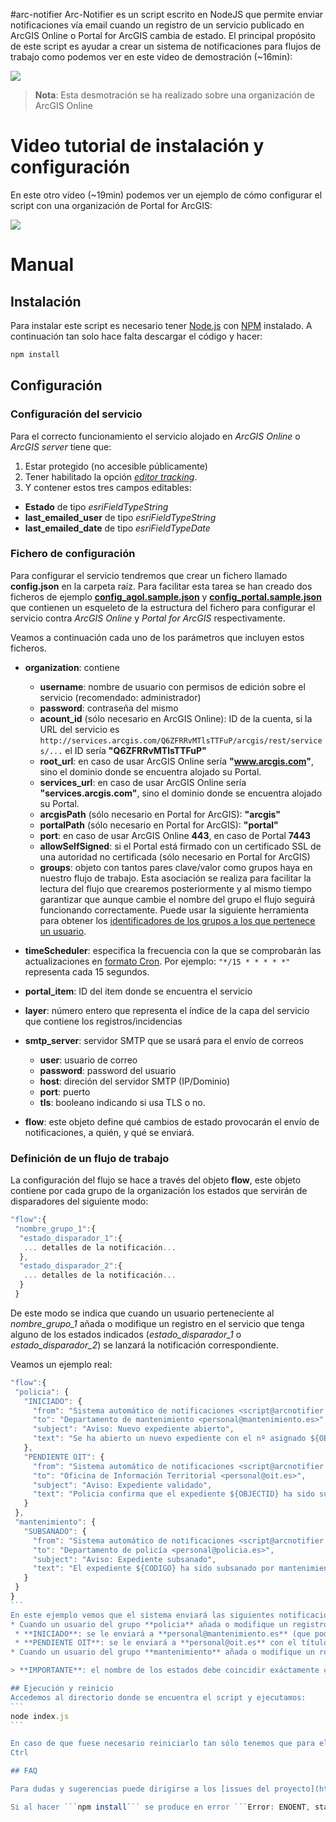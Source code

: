 #arc-notifier
Arc-Notifier es un script escrito en NodeJS que permite enviar notificaciones vía email cuando un registro de un servicio publicado en ArcGIS Online o Portal for ArcGIS cambia de estado. El principal propósito de este script es ayudar a crear un sistema de notificaciones para flujos de trabajo como podemos ver en este vídeo de demostración (~16min):

[<img src="https://i.ytimg.com/vi/reX7ZTi2Alo/hqdefault.jpg">](https://www.youtube.com/watch?v=reX7ZTi2Alo)

> **Nota**: Esta desmotración se ha realizado sobre una organización de ArcGIS Online

# Video tutorial de instalación y configuración
En este otro vídeo (~19min) podemos ver un ejemplo de cómo configurar el script con una organización de Portal for ArcGIS:

[<img src="https://i.ytimg.com/vi/8Bwt25WbKjM/hqdefault.jpg">](https://www.youtube.com/watch?v=8Bwt25WbKjM)

# Manual 

## Instalación

Para instalar este script es necesario tener [Node.js](https://nodejs.org/en/) con [NPM](http://blog.npmjs.org/post/85484771375/how-to-install-npm) instalado. A continuación tan solo hace falta descargar el código y hacer:

```bash
npm install
```

## Configuración

### Configuración del servicio

Para el correcto funcionamiento el servicio alojado en *ArcGIS Online* o *ArcGIS server* tiene que:

1. Estar protegido (no accesible públicamente)
2. Tener habilitado la opción *[editor tracking](http://server.arcgis.com/en/server/10.3/publish-services/windows/editor-tracking-for-feature-services.htm)*.
3. Y contener estos tres campos editables:
  * **Estado** de tipo *esriFieldTypeString*
  * **last_emailed_user** de tipo *esriFieldTypeString*
  * **last_emailed_date** de tipo *esriFieldTypeDate*

### Fichero de configuración

Para configurar el servicio tendremos que crear un fichero llamado **config.json** en la carpeta raíz. Para facilitar esta tarea se han creado dos ficheros de ejemplo **[config_agol.sample.json](https://github.com/esri-es/ArcNotifier/blob/master/config_agol.sample.json)** y **[config_portal.sample.json](https://github.com/esri-es/ArcNotifier/blob/master/config_portal.sample.json)**	que contienen un esqueleto de la estructura del fichero para configurar el servicio contra *ArcGIS Online* y *Portal for ArcGIS* respectivamente.

Veamos a continuación cada uno de los parámetros que incluyen estos ficheros.

* **organization**: contiene 

  * **username**: nombre de usuario con permisos de edición sobre el servicio (recomendado: administrador)
  * **password**: contraseña del mismo
  * **acount_id** (sólo necesario en ArcGIS Online): ID de la cuenta, si la URL del servicio es ```http://services.arcgis.com/Q6ZFRRvMTlsTTFuP/arcgis/rest/services/...``` el ID sería **"Q6ZFRRvMTlsTTFuP"** 
  * **root_url**: en caso de usar ArcGIS Online sería **"www.arcgis.com"**, sino el dominio donde se encuentra alojado su Portal.
  * **services_url**: en caso de usar ArcGIS Online sería **"services.arcgis.com"**, sino el dominio donde se encuentra alojado su Portal.
  * **arcgisPath** (sólo necesario en Portal for ArcGIS): **"arcgis"** 
  * **portalPath** (sólo necesario en Portal for ArcGIS): **"portal"** 
  * **port**: en caso de usar ArcGIS Online **443**, en caso de Portal **7443**
  * **allowSelfSigned**: si el Portal está firmado con un certificado SSL de una autoridad no certificada (sólo necesario en Portal for ArcGIS)
  * **groups**: objeto con tantos pares clave/valor como grupos haya en nuestro flujo de trabajo. Esta asociación se realiza para facilitar la lectura del flujo que crearemos posteriormente y al mismo tiempo garantizar que aunque cambie el nombre del grupo el flujo seguirá funcionando correctamente. Puede usar la siguiente herramienta para obtener los [identificadores de los grupos a los que pertenece un usuario](https://esri-es.github.io/ArcNotifier/get-group-id.html).

* **timeScheduler**: especifica la frecuencia con la que se comprobarán las actualizaciones en [formato Cron](https://en.wikipedia.org/wiki/Cron). Por ejemplo: ```"*/15 * * * * *"``` representa cada 15 segundos.
  
* **portal_item**: ID del item donde se encuentra el servicio

* **layer**: número entero que representa el índice de la capa del servicio que contiene los registros/incidencias
  
* **smtp_server**: servidor SMTP que se usará para el envío de correos
  * **user**: usuario de correo
  * **password**: password del usuario
  * **host**: direción del servidor SMTP (IP/Dominio)
  * **port**: puerto
  * **tls**: booleano indicando si usa TLS o no.
  
* **flow**: este objeto define qué cambios de estado provocarán el envío de notificaciones, a quién, y qué se enviará.

### Definición de un flujo de trabajo
La configuración del flujo se hace a través del objeto **flow**, este objeto contiene por cada grupo de la organización los estados que servirán de disparadores del siguiente modo:
````javascript
"flow":{
 "nombre_grupo_1":{
  "estado_disparador_1":{
   ... detalles de la notificación...
  },
  "estado_disparador_2":{
   ... detalles de la notificación...
  }
 }
````
De este modo se indica que cuando un usuario perteneciente al *nombre_grupo_1* añada o modifique un registro en el servicio que tenga alguno de los estados indicados (*estado_disparador_1* o *estado_disparador_2*) se lanzará la notificación correspondiente.

Veamos un ejemplo real:

````javascript
"flow":{
 "policia": {
   "INICIADO": {
     "from": "Sistema automático de notificaciones <script@arcnotifier.es>",
     "to": "Departamento de mantenimiento <personal@mantenimiento.es>",
     "subject": "Aviso: Nuevo expediente abierto",
     "text": "Se ha abierto un nuevo expediente con el nº asignado ${OBJECTID}.\nhttp://www.myapp.com/app/index.html?id=${OBJECTID}"
   },
   "PENDIENTE OIT": {
     "from": "Sistema automático de notificaciones <script@arcnotifier.es>",
     "to": "Oficina de Información Territorial <personal@oit.es>",
     "subject": "Aviso: Expediente validado",
     "text": "Policia confirma que el expediente ${OBJECTID} ha sido subsanado correctamente por mantenimiento \nhttp://www.myapp.com/app/index.html?id=${OBJECTID}"
   }
 },
 "mantenimiento": {
   "SUBSANADO": {  
     "from": "Sistema automático de notificaciones <script@arcnotifier.es>",
     "to": "Departamento de policía <personal@policia.es>",
     "subject": "Aviso: Expediente subsanado",
     "text": "El expediente ${CODIGO} ha sido subsanado por mantenimiento ver enlace http://www.myapp.com/app/index.html?id=${OBJECTID}"
   }
 }
}
```
En este ejemplo vemos que el sistema enviará las siguientes notificaciones:
* Cuando un usuario del grupo **policia** añada o modifique un registro y lo deje en estado **INICIADO** o **PENDIENTE OIT**, en función del estado la notificación irá dirigido a un destinatario distinto:
 * **INICIADO**: se le enviará a **personal@mantenimiento.es** (que podría ser una lista de correo) de forma que todo el departamento de mantenimiento tenga constancia de la incidencia. El correo tendría el título y el cuerpo indicados en las propiedades del objeto.
 * **PENDIENTE OIT**: se le enviará a **personal@oit.es** con el título y el cuerpo indicados.
* Cuando un usuario del grupo **mantenimiento** añada o modifique un registro y lo deje en estado **SUBSANADO** se le enviará una notificación a **personal@policia.es**.

> **IMPORTANTE**: el nombre de los estados debe coincidir exáctamente con el valor que aloje el servicio (mayúsculas, minúsculas y espacios incluido), al igual que los grupos de los grupos con los especificados en el campo **groups**.

## Ejecución y reinicio
Accedemos al directorio donde se encuentra el script y ejecutamos:
```
node index.js
```

En caso de que fuese necesario reiniciarlo tan sólo tenemos que para el script con Ctrl + C y volver a ejecutarlo.
Ctrl

## FAQ

Para dudas y sugerencias puede dirigirse a los [issues del proyecto](https://github.com/esri-es/ArcNotifier/issues).

Si al hacer ```npm install``` se produce en error ```Error: ENOENT, stat 'C:\Users\<user>\AppData\Roaming\npm'``` puedes resolverlo [como se indica en este enlace](https://github.com/npm/npm/wiki/Troubleshooting#error-enoent-stat-cusersuserappdataroamingnpm-on-windows-7).


